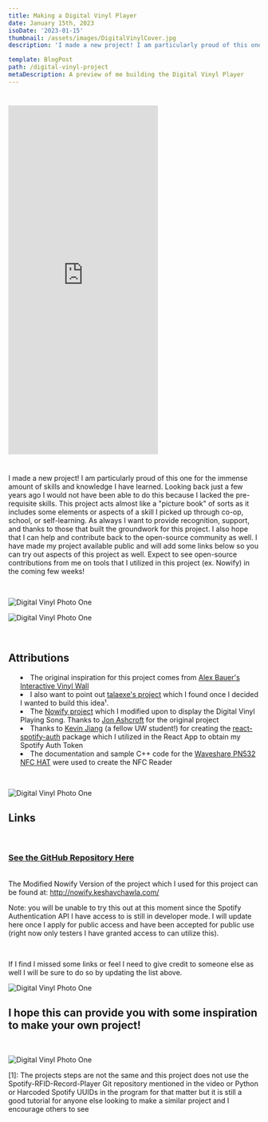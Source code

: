 ```yaml
---
title: Making a Digital Vinyl Player
date: January 15th, 2023
isoDate: '2023-01-15'
thumbnail: /assets/images/DigitalVinylCover.jpg
description: 'I made a new project! I am particularly proud of this one for the immense amount of skills and knowledge I have learned. Looking back just a few years ago I would not have been able to do this because I lacked the pre-requisite skills. This project acts almost like a "picture book" of sorts as it includes some elements or aspects of a skill I picked up through co-op, school, or self-learning.'

template: BlogPost
path: /digital-vinyl-project
metaDescription: A preview of me building the Digital Vinyl Player
---
```


<iframe style="display: flex; justify-content: center; padding: 25px 0" height="700" src="https://www.youtube.com/embed/kNzJJyI0BcY" title="YouTube video player" frameborder="0" allow="accelerometer; autoplay; clipboard-write; encrypted-media; gyroscope; picture-in-picture; web-share" allowfullscreen></iframe>

I made a new project! I am particularly proud of this one for the immense amount of skills and knowledge I have learned. Looking back just a few years ago I would not have been able to do this because I lacked the pre-requisite skills. This project acts almost like a "picture book" of sorts as it includes some elements or aspects of a skill I picked up through co-op, school, or self-learning. As always I want to provide recognition, support, and thanks to those that built the groundwork for this project. I also hope that I can help and contribute back to the open-source community as well. I have made my project available public and will add some links below so you can try out aspects of this project as well. Expect to see open-source contributions from me on tools that I utilized in this project (ex. Nowify) in the coming few weeks!

<!-- <a href="" target="_blank"></a> -->
</br>

![Digital Vinyl Photo One](/assets/images/DigitalVinylCover.jpg '*A showcase of the Digital Vinyl Project')

![Digital Vinyl Photo One](/assets/images/DG1.jpg '*A showcase of the Digital Vinyl Project')

</br>

## Attributions

<ul style="list-style: inside; padding: auto;">
  <li>The original inspiration for this project comes from <a href="https://www.tiktok.com/@alexjbauer/video/7067687660994710830?lang=en" target="_blank">Alex Bauer's Interactive Vinyl Wall</a></li>
  <li>I also want to point out <a href="https://www.youtube.com/watch?v=-jGWjFR936o" target="_blank">talaexe's project</a> which I found once I decided I wanted to build this idea¹.</li>
  <li>The <a href="https://github.com/jonashcroft/Nowify" target="_blank">Nowify project</a> which I modified upon to display the Digital Vinyl Playing Song. Thanks to <a href="https://github.com/jonashcroft/" target="_blank">Jon Ashcroft</a> for the original project</li>
  <li>Thanks to <a href="https://github.com/kevin51jiang" target="_blank">Kevin Jiang</a> (a fellow UW student!) for creating the <a href="https://github.com/kevin51jiang/react-spotify-auth" target="_blank">react-spotify-auth</a> package which I utilized in the React App to obtain my Spotify Auth Token</li>
  <li>The documentation and sample C++ code for the <a href="https://www.waveshare.com/wiki/PN532_NFC_HAT" target="_blank">Waveshare PN532 NFC HAT</a> were used to create the NFC Reader</li>
</ul>
</br>

![Digital Vinyl Photo One](/assets/images/DG2.jpg '*A showcase of the Digital Vinyl Project')

## Links

</br>

### <a href="https://github.com/KeshavChawla/SpotifyNFCController" target="_blank">See the GitHub Repository Here</a>

</br>
The Modified Nowify Version of the project which I used for this project can be found at:
 <a href="http://nowify.keshavchawla.com/" target="_blank">http://nowify.keshavchawla.com/</a> 
 </br>
 
 Note: you will be unable to try this out at this moment since the Spotify Authentication API I have access to is still in developer mode. I will update here once I apply for public access and have been accepted for public use (right now only testers I have granted access to can utilize this).

</br>

If I find I missed some links or feel I need to give credit to someone else as well I will be sure to do so by updating the list above.
</br>

![Digital Vinyl Photo One](/assets/images/DG3.jpg '*A showcase of the Digital Vinyl Project')

## I hope this can provide you with some inspiration to make your own project!

</br>

![Digital Vinyl Photo One](/assets/images/DG4.jpg '*A showcase of the Digital Vinyl Project')

\[1]: The projects steps are not the same and this project does not use the Spotify-RFID-Record-Player Git repository mentioned in the video or Python or Harcoded Spotify UUIDs in the program for that matter but it is still a good tutorial for anyone else looking to make a similar project and I encourage others to see
